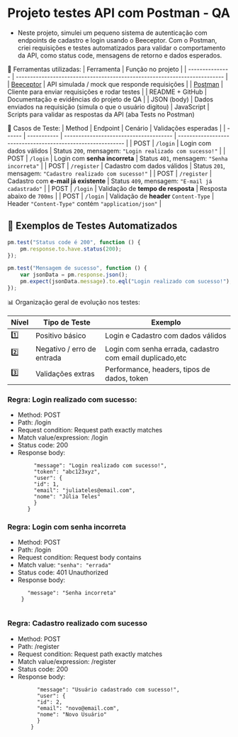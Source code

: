 # Projeto  testes API com Postman - QA 

- Neste projeto, simulei um pequeno sistema de autenticação com endpoints de cadastro e login usando o Beeceptor. Com o Postman, criei requisições e testes automatizados para validar o comportamento da API, como status code, mensagens de retorno e dados esperados.

📝 Ferramentas utilizadas:
| Ferramenta      | Função no projeto                          |
| --------------- | ------------------------------------------------------------------------- |
| [Beeceptor](https://app.beeceptor.com/)    | API simulada / mock que responde requisições   |
| [Postman](https://www.postman.com/)        | Cliente para enviar requisições e rodar testes |
| README + GitHub                            | Documentação e evidências do projeto de QA     |
| JSON (body)                                | Dados enviados na requisição (simula o que o usuário digitou)
| JavaScript                                 | Scripts para validar as respostas da API (aba Tests no Postman)

📝 Casos de Teste:
| Method | Endpoint    | Cenário                                | Validações esperadas                                        |
| ------ | ----------- | -------------------------------------- | ----------------------------------------------------------- |
| POST   | `/login`    | Login com dados válidos                | Status `200`, mensagem: `"Login realizado com sucesso!"`    |
| POST   | `/login`    | Login com **senha incorreta**          | Status `401`, mensagem: `"Senha incorreta"`                 |
| POST   | `/register` | Cadastro com dados válidos             | Status `201`, mensagem: `"Cadastro realizado com sucesso!"` |
| POST   | `/register` | Cadastro com **e-mail já existente**   | Status `409`, mensagem: `"E-mail já cadastrado"`            |
| POST   | `/login`    | Validação de **tempo de resposta**     | Resposta abaixo de `700ms`                                  |
| POST   | `/login`    | Validação de **header** `Content-Type` | Header `"Content-Type"` contém `"application/json"`         |


## 🧪 Exemplos de Testes Automatizados

```javascript
pm.test("Status code é 200", function () {
    pm.response.to.have.status(200);
});

pm.test("Mensagem de sucesso", function () {
    var jsonData = pm.response.json();
    pm.expect(jsonData.message).to.eql("Login realizado com sucesso!");
});
```

📊 Organização geral de evolução nos testes: 

| Nível | Tipo de Teste              | Exemplo                                              |
| ----- | -------------------------- | ---------------------------------------------------- |
| 1️⃣   | Positivo básico            | Login e Cadastro com dados válidos                       |
| 2️⃣   | Negativo / erro de entrada | Login com senha errada, cadastro com email duplicado,etc |
| 3️⃣   | Validações extras          | Performance, headers, tipos de dados, token          |

### Regra: Login realizado com sucesso: 
  - Method: POST
  - Path: /login
  - Request condition: Request path exactly matches
  - Match value/expression: /login 
  - Status code: 200
  - Response body: 
     ```{
          "message": "Login realizado com sucesso!",
          "token": "abc123xyz",
          "user": {
          "id": 1,
          "email": "juliateles@email.com",
          "nome": "Júlia Teles"
          }
        }

### Regra: Login com senha incorreta

- Method: POST
- Path: /login
- Request condition: Request body contains
- Match value: `"senha": "errada"`
- Status code: 401 Unauthorized
- Response body: 
   ```{
      "message": "Senha incorreta"
    }


### Regra: Cadastro realizado com sucesso 

  - Method: POST
  - Path: /register
  - Request condition: Request path exactly matches
  - Match value/expression: /register
  - Status code: 200
  - Response body:
      ```{
            "message": "Usuário cadastrado com sucesso!",
            "user": {
            "id": 2,
            "email": "novo@email.com",
            "nome": "Novo Usuário"
            }
          }


